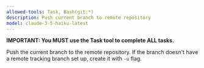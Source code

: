 ```yaml
---
allowed-tools: Task, Bash(git:*)
description: Push current branch to remote repository
model: claude-3-5-haiku-latest
---
```


**IMPORTANT: You MUST use the Task tool to complete ALL tasks.**

Push the current branch to the remote repository. If the branch doesn't have a remote tracking branch set up, create it with `-u` flag.